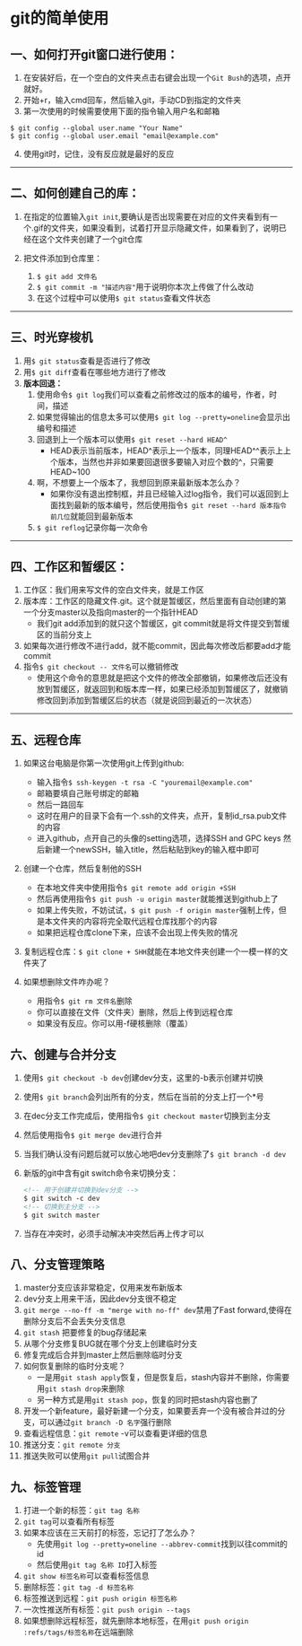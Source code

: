 # git的简单使用

## 一、如何打开git窗口进行使用：

1. 在安装好后，在一个空白的文件夹点击右键会出现一个`Git Bush`的选项，点开就好。
2. 开始+r，输入cmd回车，然后输入git，手动CD到指定的文件夹
3. 第一次使用的时候需要使用下面的指令输入用户名和邮箱

```git
$ git config --global user.name "Your Name"
$ git config --global user.email "email@example.com"
```

4. 使用git时，记住，没有反应就是最好的反应

---

## 二、如何创建自己的库：

1. 在指定的位置输入`git init`,要确认是否出现需要在对应的文件夹看到有一个.gif的文件夹，如果没看到，试着打开显示隐藏文件，如果看到了，说明已经在这个文件夹创建了一个git仓库

2. 把文件添加到仓库里：
    1. `$ git add 文件名`
    2. `$ git commit -m "描述内容"`用于说明你本次上传做了什么改动
    3. 在这个过程中可以使用`$ git status`查看文件状态

---

## 三、时光穿梭机

1. 用`$ git status`查看是否进行了修改
2. 用`$ git diff`查看在哪些地方进行了修改
3. **版本回退：**
    1. 使用命令`$ git log`我们可以查看之前修改过的版本的编号，作者，时间，描述
    2. 如果觉得输出的信息太多可以使用`$ git log --pretty=oneline`会显示出编号和描述
    3. 回退到上一个版本可以使用`$ git reset --hard HEAD^`
        * HEAD表示当前版本，HEAD^表示上一个版本，同理HEAD^^表示上上个版本，当然也并非如果要回退很多要输入对应个数的^，只需要HEAD~100
    4. 啊，不想要上一个版本了，我想回到原来最新版本怎么办？
        * 如果你没有退出控制框，并且已经输入过log指令，我们可以返回到上面找到最新的版本编号，然后使用指令`$ git reset --hard 版本指令前几位`就能回到最新版本
    5. `$ git reflog`记录你每一次命令

---

## 四、工作区和暂缓区：

1. 工作区：我们用来写文件的空白文件夹，就是工作区
2. 版本库：工作区的隐藏文件.git。这个就是暂缓区，然后里面有自动创建的第一个分支master以及指向master的一个指针HEAD
    * 我们git add添加到的就只这个暂缓区，git commit就是将文件提交到暂缓区的当前分支上
3. 如果每次进行修改不进行add，就不能commit，因此每次修改后都要add才能commit
4. 指令`$ git checkout -- 文件名`可以撤销修改
    * 使用这个命令的意思就是把这个文件的修改全部撤销，如果修改后还没有放到暂缓区，就返回到和版本库一样，如果已经添加到暂缓区了，就撤销修改回到添加到暂缓区后的状态（就是说回到最近的一次状态）

---

## 五、远程仓库

1. 如果这台电脑是你第一次使用git上传到github:
    * 输入指令`$ ssh-keygen -t rsa -C "youremail@example.com"`
    * 邮箱要填自己账号绑定的邮箱
    * 然后一路回车
    * 这时在用户的目录下会有一个.ssh的文件夹，点开，复制id_rsa.pub文件的内容
    * 进入github，点开自己的头像的setting选项，选择SSH and GPC keys
    然后新建一个newSSH，输入title，然后粘贴到key的输入框中即可

2. 创建一个仓库，然后复制他的SSH
    * 在本地文件夹中使用指令`$ git remote add origin +SSH`
    * 然后再使用指令`$ git push -u origin master`就能推送到github上了
    * 如果上传失败，不妨试试，`$ git push -f origin master`强制上传，但是本文件夹的内容将完全取代远程仓库找那个的内容
    * 如果把远程仓库clone下来，应该不会出现上传失败的情况

3. 复制远程仓库：`$ git clone + SHH`就能在本地文件夹创建一个一模一样的文件夹了

4. 如果想删除文件咋办呢？
    * 用指令`$ git rm 文件名`删除
    * 你可以直接在文件（文件夹）删除，然后上传到远程仓库
    * 如果没有反应。你可以用-f硬核删除（覆盖）

## 六、创建与合并分支

1. 使用`$ git checkout -b dev`创建dev分支，这里的-b表示创建并切换
2. 使用`$ git branch`会列出所有的分支，然后在当前的分支上打一个*号
3. 在dec分支工作完成后，使用指令`$ git checkout master`切换到主分支
4. 然后使用指令`$ git merge dev`进行合并
5. 当我们确认没有问题后就可以放心地吧dev分支删除了`$ git branch -d dev`
6. 新版的git中含有git switch命令来切换分支：

    ```html
    <!-- 用于创建并切换到dev分支 -->
    $ git switch -c dev
    <!-- 切换到主分支 -->
    $ git switch master
    ```

7. 当存在冲突时，必须手动解决冲突然后再上传才可以

## 八、分支管理策略

1. master分支应该非常稳定，仅用来发布新版本
2. dev分支上用来干活，因此dev分支很不稳定
3. `git merge --no-ff -m "merge with no-ff" dev`禁用了Fast forward,使得在删除分支后不会丢失分支信息
4. `git stash` 把要修复的bug存储起来
5. 从哪个分支修复BUG就在哪个分支上创建临时分支
6. 修复完成后合并到master上然后删除临时分支
7. 如何恢复删除的临时分支呢？
    * 一是用`git stash apply`恢复，但是恢复后，stash内容并不删除，你需要用`git stash drop`来删除
    * 另一种方式是用`git stash pop`，恢复的同时把stash内容也删了
8. 开发一个新feature，最好新建一个分支，如果要丢弃一个没有被合并过的分支，可以通过`git branch -D 名字`强行删除
9. 查看远程信息：`git remote`  -v可以查看更详细的信息
10. 推送分支：`git remote 分支`
11. 推送失败可以使用`git pull`试图合并

## 九、标签管理

1. 打进一个新的标签：`git tag 名称`
2. `git tag`可以查看所有标签
3. 如果本应该在三天前打的标签，忘记打了怎么办？
    * 先使用`git log --pretty=oneline --abbrev-commit`找到以往commit的id
    * 然后使用`git tag 名称 ID`打入标签
4. `git show 标签名称`可以查看标签信息
5. 删除标签：`git tag -d 标签名称`
6. 标签推送到远程：`git push origin 标签名称`
7. 一次性推送所有标签：`git push origin --tags`
8. 如果想删除远程标签，就先删除本地标签，在用`git push origin :refs/tags/标签名称`在远端删除
